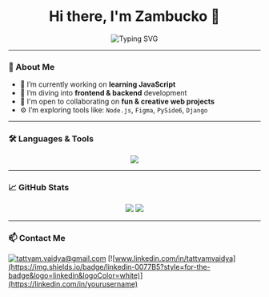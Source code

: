<h1 align="center">Hi there, I'm Zambucko 👋</h1>
<p align="center">
  <img src="https://readme-typing-svg.herokuapp.com?font=Fira+Code&weight=500&pause=1000&color=00F7FF&center=true&vCenter=true&width=435&lines=Aspiring+Engineer;Full-Stack+Dev+in+Training;Learning+JavaScript+%2F+Python+%2F+C%2B%2B;Lover+of+Tech+%26+Art" alt="Typing SVG" />
</p>

---

### 🧠 About Me

- 🔭 I’m currently working on **learning JavaScript**
- 🌱 I’m diving into **frontend & backend** development
- 🤝 I'm open to collaborating on **fun & creative web projects**
- ⚙️ I’m exploring tools like: `Node.js`, `Figma`, `PySide6`, `Django`

---

### 🛠️ Languages & Tools

<p align="center">
  <img src="https://skillicons.dev/icons?i=js,html,css" />
</p>

---

### 📈 GitHub Stats

<p align="center">
  <img src="https://github-readme-stats.vercel.app/api?username=Zambucko2&show_icons=true&theme=tokyonight" />
  <img src="https://github-readme-streak-stats.herokuapp.com/?user=Zambucko2&theme=tokyonight" />
</p>

---

### 📫 Contact Me

[![tattvam.vaidya@gmail.com](https://img.shields.io/badge/email-D14836?style=for-the-badge&logo=gmail&logoColor=white)](mailto:your.email@example.com)
[![www.linkedin.com/in/tattvamvaidya](https://img.shields.io/badge/linkedin-0077B5?style=for-the-badge&logo=linkedin&logoColor=white)](https://linkedin.com/in/yourusername)
